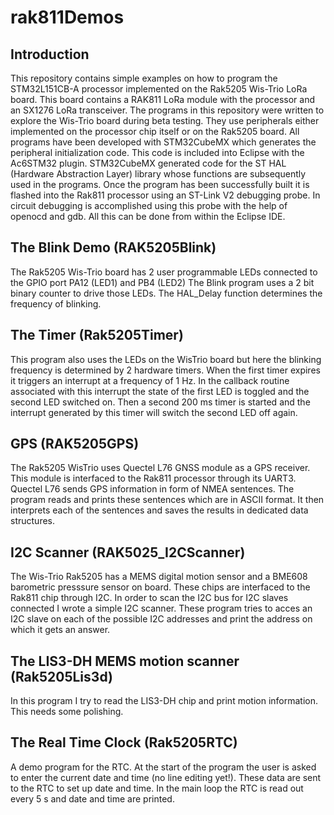 # rak811Demos
## Introduction
This repository contains simple examples on how to program the STM32L151CB-A processor implemented on the Rak5205 Wis-Trio LoRa board. This board contains a RAK811 LoRa module with the processor 
and an SX1276 LoRa transceiver. The programs in this repository were written to explore the Wis-Trio board during beta testing.
They use peripherals either implemented on the processor chip itself or on the Rak5205 board. All programs have been developed with STM32CubeMX which generates the peripheral initialization code. This code is included into Eclipse with the Ac6STM32 plugin. STM32CubeMX generated code for the ST HAL (Hardware Abstraction Layer) library whose functions are subsequently used in the programs. Once the program has been successfully built it is flashed into the Rak811 processor using an ST-Link V2 debugging probe. In circuit debugging is accomplished using this probe with the help of openocd and gdb. All this can be done from within the Eclipse IDE.
## The Blink Demo (RAK5205Blink)
The Rak5205 Wis-Trio board has 2 user programmable LEDs connected to the GPIO port PA12 (LED1) and PB4 (LED2) The Blink program uses a 2 bit binary counter to drive those LEDs. The HAL_Delay function determines the frequency of blinking.
## The Timer (Rak5205Timer)
This program also uses the LEDs on the WisTrio board but here the blinking frequency is determined by 2 hardware timers. When the first timer expires it triggers an interrupt at a frequency of 1 Hz. In the callback routine associated with this interrupt the state of the first LED is toggled and the second LED switched on. Then a second 200 ms timer is started and the interrupt generated by this timer will switch the second LED off again.
## GPS (RAK5205GPS)
The Rak5205 WisTrio uses Quectel L76 GNSS module as a GPS receiver. This module is interfaced to the Rak811 processor through its UART3. Quectel L76 sends GPS information in form of NMEA sentences. The program reads and prints these sentences which are in ASCII format. It then interprets each of the sentences and saves the results in dedicated data structures.
## I2C Scanner (RAK5025_I2CScanner)
The Wis-Trio Rak5205 has a MEMS digital motion sensor and a BME608 barometric presssure sensor on board. These chips are interfaced to the Rak811 chip through I2C. In order to scan the I2C bus for I2C slaves connected I wrote a simple I2C scanner. These program tries to acces an I2C slave on each of the possible I2C addresses and print the address on which it gets an answer.
## The LIS3-DH MEMS motion scanner (Rak5205Lis3d)
In this program I try to read the LIS3-DH chip and print motion information. This needs some polishing.
## The Real Time Clock (Rak5205RTC)
A demo program for the RTC. At the start of the program the user is asked to enter the current date and time (no line editing yet!). These data are sent to the RTC to set up date and time. In the main loop the RTC is read out every 5 s and date and time are printed.

